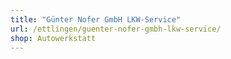 ```yaml
---
title: "Günter Nofer GmbH LKW-Service"
url: /ettlingen/guenter-nofer-gmbh-lkw-service/
shop: Autowerkstatt
---
```

